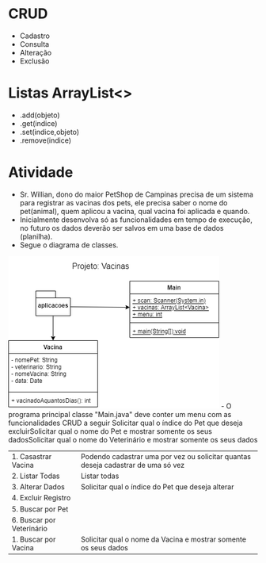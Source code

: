 # CRUD
- Cadastro
- Consulta
- Alteração
- Exclusão
# Listas ArrayList<>
- .add(objeto)
- .get(indice)
- .set(indice,objeto)
- .remove(indice)
# Atividade
- Sr. Willian, dono do maior PetShop de Campinas precisa de um sistema para registrar as vacinas dos pets, ele precisa saber o nome do pet(animal), quem aplicou a vacina, qual vacina foi aplicada e quando.
- Inicialmente desenvolva só as funcionalidades em tempo de execução, no futuro os dados deverão ser salvos em uma base de dados (planilha).
- Segue o diagrama de classes.
<img src="vacinas.png">
- O programa principal classe "Main.java" deve conter um menu com as funcionalidades CRUD a seguir
<table>
<tr><td>1. Casastrar Vacina</td><td>Podendo cadastrar uma por vez ou solicitar quantas deseja cadastrar de uma só vez</td></tr>
<tr><td>2. Listar Todas</td><td>Listar todas</td></tr>
<tr><td>3. Alterar Dados</td><td>Solicitar qual o índice do Pet que deseja alterar</td></tr>
<tr><td>4. Excluir Registro</td><td></td>Solicitar qual o índice do Pet que deseja excluir</tr>
<tr><td>5. Buscar por Pet</td><td></td>Solicitar qual o nome do Pet e mostrar somente os seus dados</tr>
<tr><td>6. Buscar por Veterinário</td>Solicitar qual o nome do Veterinário e mostrar somente os seus dados<td></td></tr>
<tr><td>1. Buscar por Vacina</td><td>Solicitar qual o nome da Vacina e mostrar somente os seus dados</td></tr>
</table>